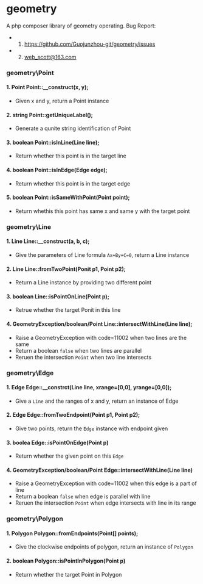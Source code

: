 # geometry
A php composer library of geometry operating. Bug Report:<br/>
- 1. https://github.com/Guojunzhou-git/geometry/issues
- 2. web_scott@163.com

### geometry\Point
#### 1. Point Point::__construct(x, y);
- Given x and y, return a Point instance
#### 2. string Point::getUniqueLabel();
- Generate a qunite string identification of Point
#### 3. boolean Point::isInLine(Line line);
- Return whether this point is in the target line
#### 4. boolean Point::isInEdge(Edge edge);
- Return whether this point is in the target edge
#### 5. boolean Point::isSameWithPoint(Point point);
- Return whethis this point has same x and same y with the target point
### geometry\Line
#### 1. Line Line::__construct(a, b, c);
- Give the parameters of Line formula `Ax+By+C=0`, return a Line instance
#### 2. Line Line::fromTwoPoint(Ponit p1, Point p2);
- Return a Line instance by providing two different point
#### 3. boolean Line::isPointOnLine(Point p);
- Retrue whether the target Ponit in this line
#### 4. GeometryException/boolean/Point Line::intersectWithLine(Line line);
- Raise a GeometryException with code=11002 when two lines are the same
- Return a boolean `false` when two lines are parallel
- Reruen the intersection `Point` when two line intersects
### geometry\Edge
#### 1. Edge Edge::__constrct(Line line, xrange=[0,0], yrange=[0,0]);
- Give a `Line` and the ranges of x and y, return an instance of Edge
#### 2. Edge Edge::fromTwoEndpoint(Point p1, Point p2);
- Give two points, return the `Edge` instance with endpoint given
#### 3. boolea Edge::isPointOnEdge(Point p)
- Return whether the given point on this `Edge`
#### 4. GeometryException/boolean/Point Edge::intersectWithLine(Line line)
- Raise a GeometryException with code=11002 when this edge is a part of line
- Return a boolean `false` when edge is parallel with line
- Reruen the intersection `Point` when edge intersects with line in its range
### geometry\Polygon
#### 1. Polygon Polygon::fromEndpoints(Point[] points);
- Give the clockwise endpoints of polygon, return an instance of `Polygon`
#### 2. boolean Polygon::isPointInPolygon(Point p)
- Return whether the target Point in Polygon

